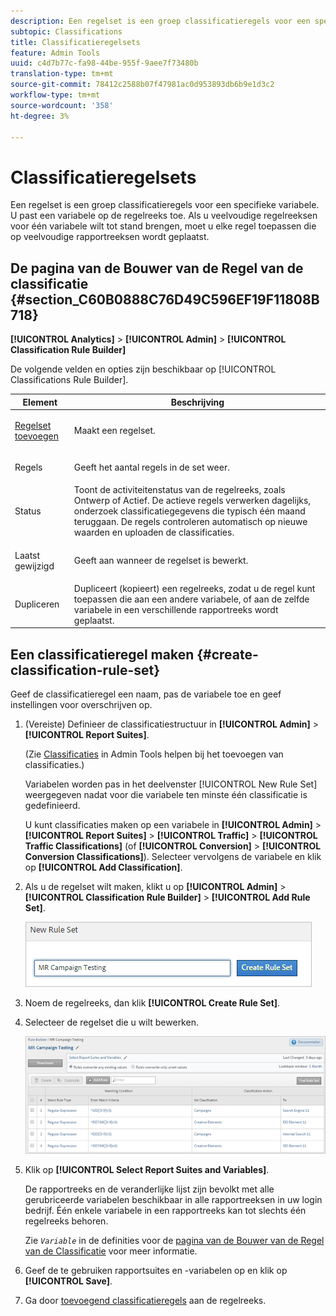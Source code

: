 ```yaml
---
description: Een regelset is een groep classificatieregels voor een specifieke variabele. U past een variabele op de regelreeks toe. Als u veelvoudige regelreeksen voor één variabele wilt tot stand brengen, moet u elke regel toepassen die op veelvoudige rapportreeksen wordt geplaatst.
subtopic: Classifications
title: Classificatieregelsets
feature: Admin Tools
uuid: c4d7b77c-fa98-44be-955f-9aee7f73480b
translation-type: tm+mt
source-git-commit: 78412c2588b07f47981ac0d953893db6b9e1d3c2
workflow-type: tm+mt
source-wordcount: '358'
ht-degree: 3%

---
```



# Classificatieregelsets

Een regelset is een groep classificatieregels voor een specifieke variabele. U past een variabele op de regelreeks toe. Als u veelvoudige regelreeksen voor één variabele wilt tot stand brengen, moet u elke regel toepassen die op veelvoudige rapportreeksen wordt geplaatst.

## De pagina van de Bouwer van de Regel van de classificatie {#section_C60B0888C76D49C596EF19F11808B718}

**[!UICONTROL Analytics]** > **[!UICONTROL Admin]** > **[!UICONTROL Classification Rule Builder]**

De volgende velden en opties zijn beschikbaar op [!UICONTROL Classifications Rule Builder].

<table id="table_A5D92409969747E39E041216A5AA32CD"> 
 <thead> 
  <tr> 
   <th colname="col1" class="entry"> Element </th> 
   <th colname="col2" class="entry"> Beschrijving </th> 
  </tr> 
 </thead>
 <tbody> 
  <tr> 
   <td colname="col1"> <p><a href="/help/components/classifications/crb/classification-rule-set.md"  > Regelset toevoegen</a> </p> </td> 
   <td colname="col2"> <p>Maakt een regelset. </p> </td> 
  </tr> 
  <tr> 
   <td colname="col1"> <p>Regels </p> </td> 
   <td colname="col2"> Geeft het aantal regels in de set weer. </td> 
  </tr> 
  <tr> 
   <td colname="col1"> <p>Status </p> </td> 
   <td colname="col2"> Toont de activiteitenstatus van de regelreeks, zoals Ontwerp of Actief. De actieve regels verwerken dagelijks, onderzoek classificatiegegevens die typisch één maand teruggaan. De regels controleren automatisch op nieuwe waarden en uploaden de classificaties. </td> 
  </tr> 
  <tr> 
   <td colname="col1"> <p>Laatst gewijzigd </p> </td> 
   <td colname="col2"> Geeft aan wanneer de regelset is bewerkt. </td> 
  </tr> 
  <tr> 
   <td colname="col1"> <p>Dupliceren </p> </td> 
   <td colname="col2"> Dupliceert (kopieert) een regelreeks, zodat u de regel kunt toepassen die aan een andere variabele, of aan de zelfde variabele in een verschillende rapportreeks wordt geplaatst. </td> 
  </tr> 
 </tbody> 
</table>

## Een classificatieregel maken {#create-classification-rule-set}

Geef de classificatieregel een naam, pas de variabele toe en geef instellingen voor overschrijven op.

1. (Vereiste) Definieer de classificatiestructuur in **[!UICONTROL Admin]** > **[!UICONTROL Report Suites]**.

   (Zie [Classificaties](https://docs.adobe.com/content/help/en/analytics/components/classifications/c-classifications.html) in Admin Tools helpen bij het toevoegen van classificaties.)

   Variabelen worden pas in het deelvenster [!UICONTROL New Rule Set] weergegeven nadat voor die variabele ten minste één classificatie is gedefinieerd.

   U kunt classificaties maken op een variabele in **[!UICONTROL Admin]** > **[!UICONTROL Report Suites]** > **[!UICONTROL Traffic]** > **[!UICONTROL Traffic Classifications]** (of **[!UICONTROL Conversion]** > **[!UICONTROL Conversion Classifications]**). Selecteer vervolgens de variabele en klik op **[!UICONTROL Add Classification]**.

1. Als u de regelset wilt maken, klikt u op **[!UICONTROL Admin]** > **[!UICONTROL Classification Rule Builder]** > **[!UICONTROL Add Rule Set]**.

   ![](assets/new_rule_set.png)

1. Noem de regelreeks, dan klik **[!UICONTROL Create Rule Set]**.
1. Selecteer de regelset die u wilt bewerken.

   ![](assets/classification_rules_page.png)

1. Klik op **[!UICONTROL Select Report Suites and Variables]**.

   De rapportreeks en de veranderlijke lijst zijn bevolkt met alle gerubriceerde variabelen beschikbaar in alle rapportreeksen in uw login bedrijf. Één enkele variabele in een rapportreeks kan tot slechts één regelreeks behoren.

   Zie *`Variable`* in de definities voor de [pagina van de Bouwer van de Regel van de Classificatie](/help/components/classifications/crb/classification-rule-definitions.md) voor meer informatie.
1. Geef de te gebruiken rapportsuites en -variabelen op en klik op **[!UICONTROL Save]**.
1. Ga door [toevoegend classificatieregels](/help/components/classifications/crb/classification-rule-set.md) aan de regelreeks.
